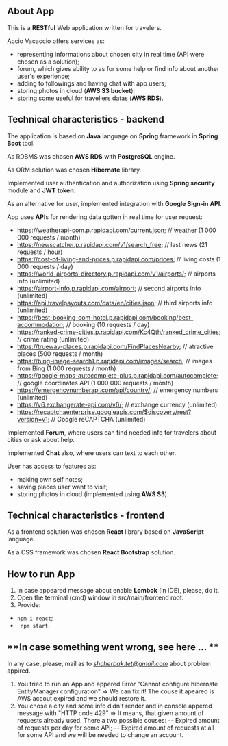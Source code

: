 ## **About App**

This is a **RESTful** Web application written for travelers.

Accio Vacaccio offers services as:
- representing informations about chosen city in real time (API were chosen as a solution);
- forum, which gives ability to as for some help or find info about another user's experience;
- adding to followings and having chat with app users;
- storing photos in cloud (**AWS S3 bucket**);
- storing some useful for travellers datas (**AWS RDS**).


## **Technical characteristics - backend**

The application is based on **Java** language on **Spring** framework in **Spring Boot** tool.

As RDBMS was chosen **AWS RDS** with **PostgreSQL** engine.

As ORM solution was chosen **Hibernate** library.

Implemented user authentication and authorization using **Spring security** module and **JWT token**.

As an alternative for user, implemented integration with **Google Sign-in API**.

App uses **API**s for rendering data gotten in real time for user request:

- https://weatherapi-com.p.rapidapi.com/current.json; // weather (1 000 000 requests / month)
- https://newscatcher.p.rapidapi.com/v1/search_free; // last news (21 requests / hour)
- https://cost-of-living-and-prices.p.rapidapi.com/prices; // living costs (1 000 requests / day)
- https://world-airports-directory.p.rapidapi.com/v1/airports/; // airports info (unlimited)
- https://airport-info.p.rapidapi.com/airport; // second airports info (unlimited)
- https://api.travelpayouts.com/data/en/cities.json; // third airports info (unlimited)
- https://best-booking-com-hotel.p.rapidapi.com/booking/best-accommodation; // booking (10 requests / day)
- https://ranked-crime-cities.p.rapidapi.com/Kc4Qth/ranked_crime_cities; // crime rating (unlimited)
- https://trueway-places.p.rapidapi.com/FindPlacesNearby; // atractive places (500 requests / month)
- https://bing-image-search1.p.rapidapi.com/images/search; // images from Bing  (1 000 requests / month)
- https://google-maps-autocomplete-plus.p.rapidapi.com/autocomplete; // google coordinates API (1 000 000 requests / month)
- https://emergencynumberapi.com/api/country/; // emergency numbers (unlimited)
- https://v6.exchangerate-api.com/v6/; // exchange currency (unlimited)
- https://recaptchaenterprise.googleapis.com/$discovery/rest?version=v1; // Google reCAPTCHA (unlimited)

Implemented **Forum**, where users can find needed info for travelers about cities or ask about help.

Implemented **Chat** also, where users can text to each other.

User has access to features as:
 - making own self notes;
 - saving places user want to visit;
 - storing photos in cloud (implemented using **AWS S3**).
 
 
 ## **Technical characteristics - frontend**
 
As a frontend solution was chosen **React** library based on **JavaScript** language.

As a CSS framework was chosen **React Bootstrap** solution.


## **How to run App**

1. In case appeared message about enable **Lombok** (in IDE), please, do it.
2. Open the terminal (cmd) window in src/main/frontend root.
3. Provide: 
 - ```npm i react```;
 - ``` npm start```.

## **In case something went wrong, see here ... **

In any case, please, mail as to *shcherbak.tet@gmail.com* about problem appired.

1. You tried to run an App and appered Error "Cannot configure hibernate EntityManager configuration" =>
   We can fix it! The couse it apeared is AWS accout expired and we should restore it.
2. You chose a city and some info didn't render and in console appered message with "HTTP code 429" => 
   It means, that given amount of requests already used.
   There a two possible couses: 
    -- Expired amount of requests per day for some API;
    -- Expired amount of requests at all for some API and we will be needed to change an account.

